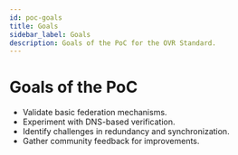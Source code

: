 ```yaml
---
id: poc-goals
title: Goals
sidebar_label: Goals
description: Goals of the PoC for the OVR Standard.
---
```


# Goals of the PoC

- Validate basic federation mechanisms.
- Experiment with DNS-based verification.
- Identify challenges in redundancy and synchronization.
- Gather community feedback for improvements.
